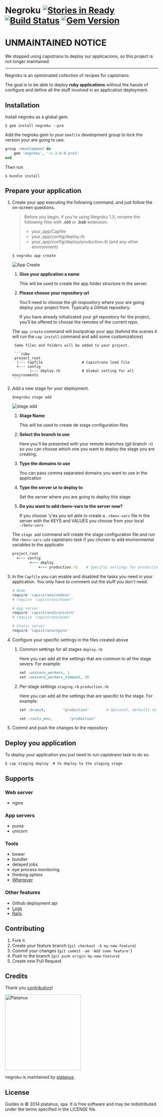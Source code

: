 Negroku [![Stories in Ready][ready]][waffle] [![Build Status][travis-badge]][travis] [![Gem Version][rubygems-badge]][rubygems]
=======
[waffle]: http://waffle.io/platanus/negroku
[ready]: https://badge.waffle.io/platanus/negroku.svg?label=ready&title=ready
[travis]: https://travis-ci.org/platanus/negroku
[travis-badge]: https://travis-ci.org/platanus/negroku.svg?branch=master
[rubygems]: http://rubygems.org/gems/negroku
[rubygems-badge]: https://badge.fury.io/rb/negroku.svg

# UNMAINTAINED NOTICE

We stopped using capistrano to deploy our applicacions, so this project is not longer maintained.

<hr />

Negroku is an opinionated collection of recipes for capistrano.

The goal is to be able to deploy **ruby applications** without the hassle of configure and define all the stuff involved in an application deployment.

## Installation

Install negroku as a global gem.

```shell
$ gem install negroku --pre
```

Add the negroku gem to your `Gemfile` development group to lock the version your are going to use.

```ruby
group :development do
    gem 'negroku', '~> 2.0.0.pre3'
end
```

Then run

```shell
$ bundle install
```

## Prepare your application

1. Create your app executing the following command, and just follow the on-screen questions.

    > Before you begin, if you're using Negroku 1.X, rename the following files with **.old** or **.bak** extension.
    > * your_app/Capfile
    > * your_app/config/deploy.rb
    > * your_app/config/deploy/production.rb (and any other environment)

    ```shell
    $ negroku app create
    ```

    ![App Create](http://g.recordit.co/CllZX9ruB8.gif)

    1. **Give your application a name**

        This will be used to create the app folder structure in the server.

    1. **Please choose your repository url**

        You'll need to choose the git respository where your are going deploy your project from. Typically a GitHub repository.

        If you have already initializated your git repository for the project, you'll be offered to choose the remotes of the current repo.

    The `app create` command will bootpstrap your app (behind the scenes it will run the `cap install` command and add some customizations)

        Some files and folders will be added to your project.

        ```ruby
        project_root
         |--- Capfile                  # Capistrano load file
         +--- config
               |--- deploy.rb          # Global setting for all environments
        ```

1. Add a new stage for your deployment.

    ```shell
    $negroku stage add
    ```

    ![stage add](http://g.recordit.co/pNYbqZ4kD8.gif)

    1. **Stage Name**

        This will be used to create de stage configuration files


    1. **Select the branch to use**

        Here you'll be presented with your remote branches (git branch -r) so you can choose which one you want to deploy the stage you are creating.

    1. **Type the domains to use**

        You can pass comma separated domains you want to use in the application

    1. **Type the server ur to deploy to**

        Set the server where you are going to deploy this stage

    1. **Do you want to add rbenv-vars to the server now?**

        If you choose 'y'es you wil able to create a `.rbenv-vars`  file in the server with the KEYS and VALUES you choose from your local `.rbenv-vars`

    The `stage add` command will create the stage configuration file and run the `rbenv:vars:add` capistrano task if you chosen to add environmental variables to the applicatin

    ```ruby
    project_root
      +--- config
            +--- deploy
                +--- production.rb    # Specific settings for production server
    ```

1. In the `Capfile` you can enable and disabled the tasks you need in your application. You only have to comment out the stuff you don't need.

    ```ruby
    # Node
    require 'capistrano/nodenv'
    # require 'capistrano/bower'

    # App server
    require 'capistrano3/unicorn'
    # require 'capistrano/puma'

    # Static server
    require 'capistrano/nginx'
    ```

1. Configure your specific settings in the files created above

    1. Common settings for all stages `deploy.rb`

        Here you can add all the settings that are common to all the stage severs. For example:

        ```ruby
        set :unicorn_workers, 1
        set :unicorn_workers_timeout, 30
        ```


    1. Per-stage settings `staging.rb` `production.rb`

        Here you can add all the settings that are specific to the stage. For example:

        ```ruby
        set :branch,        "production"        # Optional, defaults to master

        set :rails_env,        "production"
        ```

1. Commit and push the changes to the repository

## Deploy you application

To deploy your application you just need to run capistrano task to do so.

```shell
$ cap staging deploy  # to deploy to the staging stage
```

## Supports

### Web server

  - nginx

### App servers

  - puma
  - unicorn

### Tools

  - bower
  - bundler
  - delayed jobs
  - eye process monitoring
  - thinking sphinx
  - [Whenever](docs/TASKS.md#whenever)

### Other features

  - Github deployment api
  - [Logs](docs/TASKS.md#logs)
  - [Rails](docs/TASKS.md#rails)

## Contributing

1. Fork it
2. Create your feature branch (`git checkout -b my-new-feature`)
3. Commit your changes (`git commit -am 'Add some feature'`)
4. Push to the branch (`git push origin my-new-feature`)
5. Create new Pull Request

## Credits

Thank you [contributors](https://github.com/platanus/negroku/graphs/contributors)!

<img src="http://platan.us/gravatar_with_text.png" alt="Platanus" width="250"/>

negroku is maintained by [platanus](http://platan.us).

## License

Guides is © 2014 platanus, spa. It is free software and may be redistributed under the terms specified in the LICENSE file.
